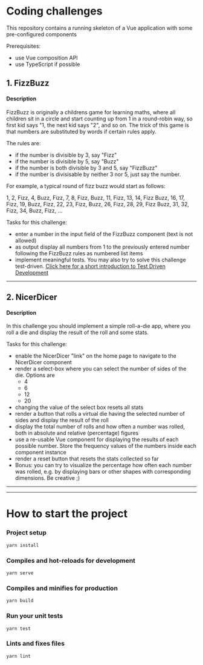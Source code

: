 # Coding challenges

This repository contains a running skeleton of a Vue application with some pre-configured components 

Prerequisites:
* use Vue composition API
* use TypeScript if possible


## 1. FizzBuzz
#### Description
FizzBuzz is originally a childrens game for learning maths, where all children sit in a circle and start counting up from 1 in a round-robin way, so first kid says "1, the next kid says "2", and so on. The trick of this game is that numbers are substituted by words if certain rules apply.

The rules are:
* if the number is divisible by 3, say "Fizz"
* if the number is divisible by 5, say "Buzz"
* if the number is both divisible by 3 and 5, say "FizzBuzz"
* if the number is divisisable by neither 3 nor 5, just say the number.

For example, a typical round of fizz buzz would start as follows:

1, 2, Fizz, 4, Buzz, Fizz, 7, 8, Fizz, Buzz, 11, Fizz, 13, 14, Fizz Buzz, 16, 17, Fizz, 19, Buzz, Fizz, 22, 23, Fizz, Buzz, 26, Fizz, 28, 29, Fizz Buzz, 31, 32, Fizz, 34, Buzz, Fizz, ...
 

Tasks for this challenge:
  * enter a number in the input field of the FizzBuzz component (text is not allowed)
 * as output display all numbers from 1 to the previously entered number following the FizzBuzz rules as numbered list items
 * implement meaningful tests. You may also try to solve this challenge test-driven. [Click here for a short introduction to Test Driven Development](https://www.techtarget.com/searchsoftwarequality/definition/test-driven-development)

---

## 2. NicerDicer
#### Description
In this challenge you should implement a simple roll-a-die app, where you roll a die and display the result of the roll and some stats.

Tasks for this challenge:
* enable the NicerDicer "link" on the home page to navigate to the NicerDicer component
* render a select-box where you can select the number of sides of the die. Options are
  * 4
  * 6
  * 12
  * 20
* changing the value of the select box resets all stats
* render a button that rolls a virtual die having the selected number of sides and display the result of the roll
* display the total number of rolls and how often a number was rolled, both in absolute and relative (percentage) figures
* use a re-usable Vue component for displaying the results of each possible number. Store the frequency values of the numbers inside each component instance
* render a reset button that resets the stats collected so far
* Bonus: you can try to visualize the percentage how often each number was rolled, e.g. by displaying bars or other shapes with corresponding dimensions. Be creative ;)


---
---


# How to start the project
### Project setup
```
yarn install
```

### Compiles and hot-reloads for development
```
yarn serve
```

### Compiles and minifies for production
```
yarn build
```

### Run your unit tests
```
yarn test
```

### Lints and fixes files
```
yarn lint
```
